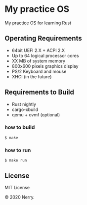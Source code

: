# My practice OS

My practice OS for learning Rust

## Operating Requirements

* 64bit UEFI 2.X + ACPI 2.X
* Up to 64 logical processor cores
* XX MB of system memory
* 800x600 pixels graphics display
* PS/2 Keyboard and mouse
* XHCI (in the future)

## Requirements to Build

* Rust nightly
* cargo-xbuild
* qemu + ovmf (optional)

### how to build

```
$ make
```

### how to run

```
$ make run
```

## License

MIT License

&copy; 2020 Nerry.
